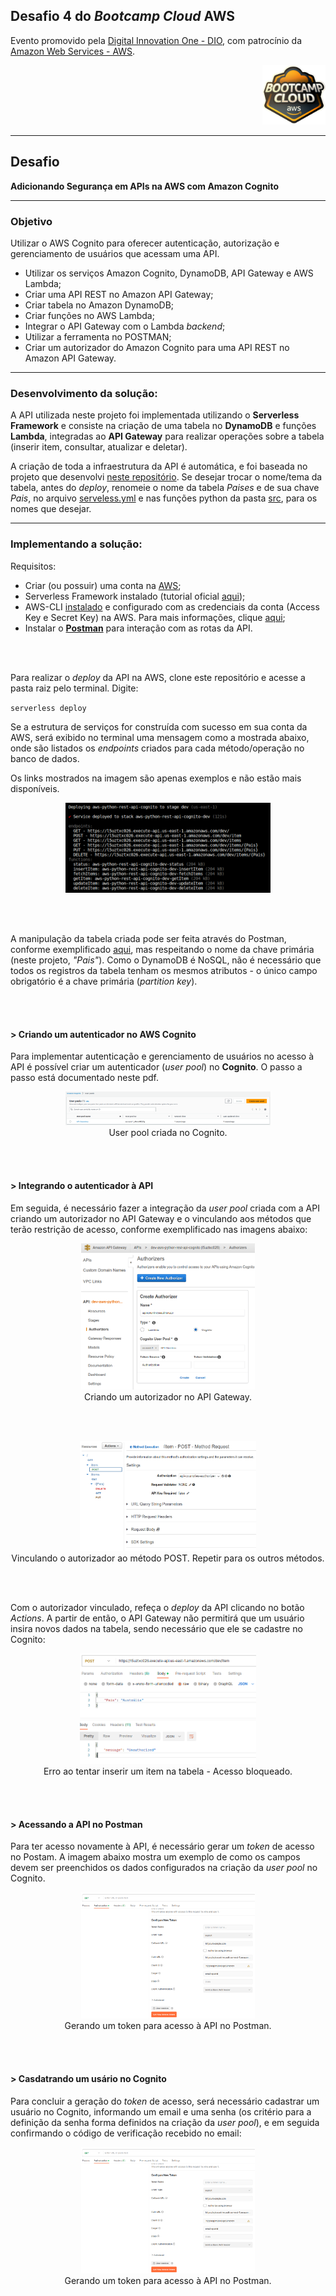 ## Desafio 4 do ***Bootcamp Cloud* AWS**

Evento promovido pela [Digital Innovation One - DIO](https://www.dio.me/en), com patrocínio da [Amazon Web Services - AWS](https://aws.amazon.com/pt/).

<div align="right">
  <img src="https://github.com/crobertocamilo/Cognito_API_integracao/blob/main/assets/logo_bootcamp.webp?raw=true.webp" alt="logo bootcamp" width=20%/>
</div>

--- 
## Desafio
**Adicionando Segurança em APIs na AWS com Amazon Cognito**

---
### Objetivo

Utilizar o AWS Cognito para oferecer autenticação, autorização e gerenciamento de usuários que acessam uma API.

* Utilizar os serviços Amazon Cognito, DynamoDB, API Gateway e AWS Lambda;
* Criar uma API REST no Amazon API Gateway;
* Criar tabela no Amazon DynamoDB;
* Criar funções no AWS Lambda;
* Integrar o API Gateway com o Lambda *backend*;
* Utilizar a ferramenta no POSTMAN;
* Criar um autorizador do Amazon Cognito para uma API REST no Amazon API Gateway.

---
### Desenvolvimento da solução:

A API utilizada neste projeto foi implementada utilizando o **Serverless Framework** e consiste na criação de uma tabela no **DynamoDB** e funções **Lambda**, integradas ao **API Gateway** para realizar operações sobre a tabela (inserir item, consultar, atualizar e deletar).

A criação de toda a infraestrutura da API é automática, e foi baseada no projeto que desenvolvi [neste repositório](https://github.com/crobertocamilo/Serverless-CRUD-AWS-Python). Se desejar trocar o nome/tema da tabela, antes do *deploy*, renomeie o nome da tabela *Paises* e de sua chave *Pais*, no arquivo [serveless.yml](https://github.com/crobertocamilo/Cognito_API_integracao/blob/main/serverless.yml) e nas funções python da pasta [src](https://github.com/crobertocamilo/Cognito_API_integracao/tree/main/src), para os nomes que desejar. 

---
### Implementando a solução:

Requisitos:
* Criar (ou possuir) uma conta na [AWS](https://aws.amazon.com/pt/);
* Serverless Framework instalado (tutorial oficial [aqui](https://www.serverless.com/framework/docs/tutorial));
* AWS-CLI [instalado](https://docs.aws.amazon.com/cli/latest/userguide/getting-started-install.html) e configurado com as credenciais da conta (Access Key e Secret Key) na AWS. Para mais informações, clique [aqui](https://www.serverless.com/framework/docs/providers/aws/guide/credentials/);
* Instalar o [**Postman**](https://www.postman.com/) para interação com as rotas da API.

<br></br>

Para realizar o *deploy* da API na AWS, clone este repositório e acesse a pasta raiz pelo terminal. Digite:

  `serverless deploy`

Se a estrutura de serviços for construída com sucesso em sua conta da AWS, será exibido no terminal uma mensagem como a mostrada abaixo, onde são listados os *endpoints* criados para cada método/operação no banco de dados. 

Os links mostrados na imagem são apenas exemplos e não estão mais disponíveis.

<div align="center">
  <img src="https://github.com/crobertocamilo/Cognito_API_integracao/blob/main/assets/serverless_deploy.png?raw=true" alt="Estrutura de serviços na AWS" width=65%/>
</div>

<br></br>

A manipulação da tabela criada pode ser feita através do Postman, conforme exemplificado [aqui](https://github.com/crobertocamilo/Serverless-CRUD-AWS-Python), mas respeitando o nome da chave primária (neste projeto, *"Pais"*). Como o DynamoDB é NoSQL, não é necessário que todos os registros da tabela tenham os mesmos atributos - o único campo obrigatório é a chave primária (*partition key*).

<br></br>
#### **> Criando um autenticador no AWS Cognito**

Para implementar autenticação e gerenciamento de usuários no acesso à API é possível criar um autenticador (*user pool*) no **Cognito**. O passo a passo está documentado neste pdf.

<div align="center">
  <img src="https://github.com/crobertocamilo/Cognito_API_integracao/blob/main/assets/cognito_user_pool_criada.png?raw=true" alt="User pool criada no Cognito" width=65%/>
</div>

<div align="center">
User pool criada no Cognito.
</div>

<br></br>
#### **> Integrando o autenticador à API**

Em seguida, é necessário fazer a integração da *user pool* criada com a API criando um autorizador no API Gateway e o vinculando aos métodos que terão restrição de acesso, conforme exemplificado nas imagens abaixo:

<div align="center">
  <img src="https://github.com/crobertocamilo/Cognito_API_integracao/blob/main/assets/integracao_api_gateway.png?raw=true" alt="Autorizador" width=55%/>
</div>

<div align="center">
Criando um autorizador no API Gateway.
</div>

<br></br>

<div align="center">
  <img src="https://github.com/crobertocamilo/Cognito_API_integracao/blob/main/assets/integracao_api_gateway2.png?raw=true" alt="Vinculando o autorizador" width=56%/>
</div>

<div align="center">
Vinculando o autorizador ao método POST. Repetir para os outros métodos.
</div>

<br></br>

Com o autorizador vinculado, refeça o *deploy* da API clicando no botão *Actions*. A partir de então, o API Gateway não permitirá que um usuário insira novos dados na tabela, sendo necessário que ele se cadastre no Cognito:

<div align="center">
  <img src="https://github.com/crobertocamilo/Cognito_API_integracao/blob/main/assets/post_bloqueado.png?raw=true" alt="Erro inserir item" width=56%/>
</div>

<div align="center">
Erro ao tentar inserir um item na tabela - Acesso bloqueado.
</div>

<br></br>
#### **> Acessando a API no Postman**

Para ter acesso novamente à API, é necessário gerar um *token* de acesso no Postam. A imagem abaixo mostra um exemplo de como os campos devem ser preenchidos os dados configurados na criação da *user pool* no Cognito. 

<div align="center">
  <img src="https://github.com/crobertocamilo/Cognito_API_integracao/blob/main/assets/integracao_postman.png?raw=true" alt="Autorizador" width=55%/>
</div>

<div align="center">
Gerando um token para acesso à API no Postman.
</div>

<br></br>
#### **> Casdatrando um usário no Cognito**

Para concluir a geração do *token* de acesso, será necessário cadastrar um usuário no Cognito, informando um email e uma senha (os critério para a definição da senha forma definidos na criação da *user pool*), e em seguida confirmando o código de verificação recebido no email:



<div align="center">
  <img src="https://github.com/crobertocamilo/Cognito_API_integracao/blob/main/assets/integracao_postman.png?raw=true" alt="Autorizador" width=55%/>
</div>

<div align="center">
Gerando um token para acesso à API no Postman.
</div>






